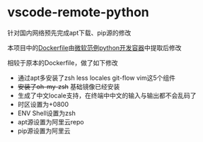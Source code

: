 # vscode-remote-python

针对国内网络预先完成apt下载、pip源的修改

本项目中的[Dockerfile](https://github.com/microsoft/vscode-remote-try-python/blob/master/.devcontainer/Dockerfile)由[微软范例python开发容器](https://github.com/Microsoft/vscode-remote-try-python)中提取后修改

相较于原本的Dockerfile，做了如下修改

- 通过apt多安装了zsh less locales git-flow vim这5个组件
- ~~安装了oh-my-zsh~~ 基础镜像已经安装
- 生成了中文locale支持，在终端中中文的输入与输出都不会乱码了
- 时区设置为+0800
- ENV Shell设置为zsh
- apt源设置为阿里云repo
- pip源设置为阿里云
